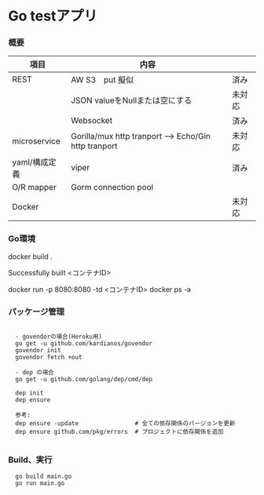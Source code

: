 
# Go testアプリ

### 概要

|項目     |内容                          |       |
|--------|------------------------------|------|
|REST    |AW  S3　put 擬似               |済み   |
|        |JSON valueをNullまたは空にする   |未対応   |
|        |Websocket                     |済み   |
|microservice |Gorilla/mux http tranport --> Echo/Gin http tranport|未対応   |
|yaml/構成定義   | viper            |済み   |
|O/R mapper |Gorm connection pool |
|Docker   　|                      |未対応   |


### Go環境

docker build .
  
  Successfully built <コンテナID>

docker run -p 8080:8080 -td <コンテナID>
docker ps -a




### パッケージ管理
```

  - govendorの場合(Heroku用)
  go get -u github.com/kardianos/govendor
  govendor init
  govendor fetch +out

  - dep の場合 
  go get -u github.com/golang/dep/cmd/dep

  dep init                        
  dep ensure
  
  参考:                        
  dep ensure -update                # 全ての依存関係のバージョンを更新
  dep ensure github.com/pkg/errors  # プロジェクトに依存関係を追加
  
```



### Build、実行
```
  go build main.go
  go run main.go
```